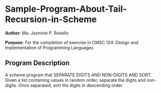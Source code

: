 # Sample-Program-About-Tail-Recursion-in-Scheme

**Author**: Ma. Jazmine P. Rosello

**Purpose**: For the completion of exercise in CMSC 124: Design and Implementation of Programming Languages

## Program Description

A scheme program that SEPARATE DIGITS AND NON-DIGITS AND SORT. Given a list containing values in random order, separate the digits and non-digits. Once separated,
sort the digits in descending order.


